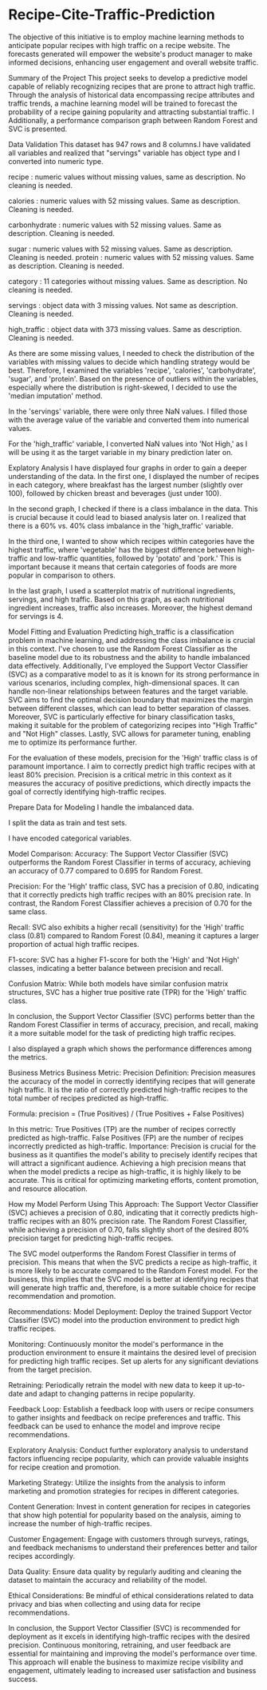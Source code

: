 # Recipe-Cite-Traffic-Prediction

The objective of this initiative is to employ machine learning methods to anticipate popular recipes with high traffic on a recipe website. The forecasts generated will empower the website's product manager to make informed decisions, enhancing user engagement and overall website traffic.

Summary of the Project This project seeks to develop a predictive model capable of reliably recognizing recipes that are prone to attract high traffic. Through the analysis of historical data encompassing recipe attributes and traffic trends, a machine learning model will be trained to forecast the probability of a recipe gaining popularity and attracting substantial traffic. I Additionally, a performance comparison graph between Random Forest and SVC is presented.

Data Validation
This dataset has 947 rows and 8 columns.I have validated all variables and realized that "servings" variable has object type and I converted into numeric type.

recipe : numeric values without missing values, same as description. No cleaning is needed.

calories : numeric values with 52 missing values. Same as description. Cleaning is needed.

carbonhydrate : numeric values with 52 missing values. Same as description. Cleaning is needed.

sugar : numeric values with 52 missing values. Same as description. Cleaning is needed. protein : numeric values with 52 missing values. Same as description. Cleaning is needed.

category : 11 categories without missing values. Same as description. No cleaning is needed.

servings : object data with 3 missing values. Not same as description. Cleaning is needed.

high_traffic : object data with 373 missing values. Same as description. Cleaning is needed.

As there are some missing values, I needed to check the distribution of the variables with missing values to decide which handling strategy would be best. Therefore, I examined the variables 'recipe', 'calories', 'carbohydrate', 'sugar', and 'protein'. Based on the presence of outliers within the variables, especially where the distribution is right-skewed, I decided to use the 'median imputation' method.

In the 'servings' variable, there were only three NaN values. I filled those with the average value of the variable and converted them into numerical values.

For the 'high_traffic' variable, I converted NaN values into 'Not High,' as I will be using it as the target variable in my binary prediction later on.

Explatory Analysis
I have displayed four graphs in order to gain a deeper understanding of the data. In the first one, I displayed the number of recipes in each category, where breakfast has the largest number (slightly over 100), followed by chicken breast and beverages (just under 100).

In the second graph, I checked if there is a class imbalance in the data. This is crucial because it could lead to biased analysis later on. I realized that there is a 60% vs. 40% class imbalance in the 'high_traffic' variable.

In the third one, I wanted to show which recipes within categories have the highest traffic, where 'vegetable' has the biggest difference between high-traffic and low-traffic quantities, followed by 'potato' and 'pork.' This is important because it means that certain categories of foods are more popular in comparison to others.

In the last graph, I used a scatterplot matrix of nutritional ingredients, servings, and high traffic. Based on this graph, as each nutritional ingredient increases, traffic also increases. Moreover, the highest demand for servings is 4.

Model Fitting and Evaluation
Predicting high_traffic is a classification problem in machine learning, and addressing the class imbalance is crucial in this context. I've chosen to use the Random Forest Classifier as the baseline model due to its robustness and the ability to handle imbalanced data effectively. Additionally, I've employed the Support Vector Classifier (SVC) as a comparative model to as it is known for its strong performance in various scenarios, including complex, high-dimensional spaces. It can handle non-linear relationships between features and the target variable. SVC aims to find the optimal decision boundary that maximizes the margin between different classes, which can lead to better separation of classes. Moreover, SVC is particularly effective for binary classification tasks, making it suitable for the problem of categorizing recipes into "High Traffic" and "Not High" classes. Lastly, SVC allows for parameter tuning, enabling me to optimize its performance further.

For the evaluation of these models, precision for the 'High' traffic class is of paramount importance. I aim to correctly predict high traffic recipes with at least 80% precision. Precision is a critical metric in this context as it measures the accuracy of positive predictions, which directly impacts the goal of correctly identifying high-traffic recipes.

Prepare Data for Modeling
I handle the imbalanced data.

I split the data as train and test sets.

I have encoded categorical variables.

Model Comparison:
Accuracy: The Support Vector Classifier (SVC) outperforms the Random Forest Classifier in terms of accuracy, achieving an accuracy of 0.77 compared to 0.695 for Random Forest.

Precision: For the 'High' traffic class, SVC has a precision of 0.80, indicating that it correctly predicts high traffic recipes with an 80% precision rate. In contrast, the Random Forest Classifier achieves a precision of 0.70 for the same class.

Recall: SVC also exhibits a higher recall (sensitivity) for the 'High' traffic class (0.81) compared to Random Forest (0.84), meaning it captures a larger proportion of actual high traffic recipes.

F1-score: SVC has a higher F1-score for both the 'High' and 'Not High' classes, indicating a better balance between precision and recall.

Confusion Matrix: While both models have similar confusion matrix structures, SVC has a higher true positive rate (TPR) for the 'High' traffic class.

In conclusion, the Support Vector Classifier (SVC) performs better than the Random Forest Classifier in terms of accuracy, precision, and recall, making it a more suitable model for the task of predicting high traffic recipes.

I also displayed a graph which shows the performance differences among the metrics.

Business Metrics
Business Metric: Precision
Definition: Precision measures the accuracy of the model in correctly identifying recipes that will generate high traffic. It is the ratio of correctly predicted high-traffic recipes to the total number of recipes predicted as high-traffic.

Formula: precision = (True Positives) / (True Positives + False Positives)

In this metric:
True Positives (TP) are the number of recipes correctly predicted as high-traffic. False Positives (FP) are the number of recipes incorrectly predicted as high-traffic. Importance: Precision is crucial for the business as it quantifies the model's ability to precisely identify recipes that will attract a significant audience. Achieving a high precision means that when the model predicts a recipe as high-traffic, it is highly likely to be accurate. This is critical for optimizing marketing efforts, content promotion, and resource allocation.

How my Model Perform Using This Approach:
The Support Vector Classifier (SVC) achieves a precision of 0.80, indicating that it correctly predicts high-traffic recipes with an 80% precision rate. The Random Forest Classifier, while achieving a precision of 0.70, falls slightly short of the desired 80% precision target for predicting high-traffic recipes.

The SVC model outperforms the Random Forest Classifier in terms of precision. This means that when the SVC predicts a recipe as high-traffic, it is more likely to be accurate compared to the Random Forest model. For the business, this implies that the SVC model is better at identifying recipes that will generate high traffic and, therefore, is a more suitable choice for recipe recommendation and promotion.

Recommendations:
Model Deployment: Deploy the trained Support Vector Classifier (SVC) model into the production environment to predict high traffic recipes.

Monitoring: Continuously monitor the model's performance in the production environment to ensure it maintains the desired level of precision for predicting high traffic recipes. Set up alerts for any significant deviations from the target precision.

Retraining: Periodically retrain the model with new data to keep it up-to-date and adapt to changing patterns in recipe popularity.

Feedback Loop: Establish a feedback loop with users or recipe consumers to gather insights and feedback on recipe preferences and traffic. This feedback can be used to enhance the model and improve recipe recommendations.

Exploratory Analysis: Conduct further exploratory analysis to understand factors influencing recipe popularity, which can provide valuable insights for recipe creation and promotion.

Marketing Strategy: Utilize the insights from the analysis to inform marketing and promotion strategies for recipes in different categories.

Content Generation: Invest in content generation for recipes in categories that show high potential for popularity based on the analysis, aiming to increase the number of high-traffic recipes.

Customer Engagement: Engage with customers through surveys, ratings, and feedback mechanisms to understand their preferences better and tailor recipes accordingly.

Data Quality: Ensure data quality by regularly auditing and cleaning the dataset to maintain the accuracy and reliability of the model.

Ethical Considerations: Be mindful of ethical considerations related to data privacy and bias when collecting and using data for recipe recommendations.

In conclusion, the Support Vector Classifier (SVC) is recommended for deployment as it excels in identifying high-traffic recipes with the desired precision. Continuous monitoring, retraining, and user feedback are essential for maintaining and improving the model's performance over time. This approach will enable the business to maximize recipe visibility and engagement, ultimately leading to increased user satisfaction and business success.
